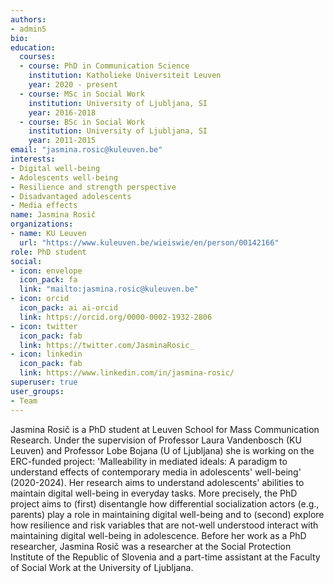 ```yaml
---
authors:
- admin5
bio: 
education:
  courses:
  - course: PhD in Communication Science
    institution: Katholieke Universiteit Leuven
    year: 2020 - present
  - course: MSc in Social Work
    institution: University of Ljubljana, SI
    year: 2016-2018
  - course: BSc in Social Work
    institution: University of Ljubljana, SI
    year: 2011-2015
email: "jasmina.rosic@kuleuven.be"
interests:
- Digital well-being
- Adolescents well-being
- Resilience and strength perspective
- Disadvantaged adolescents
- Media effects
name: Jasmina Rosič
organizations:
- name: KU Leuven
  url: "https://www.kuleuven.be/wieiswie/en/person/00142166"
role: PhD student
social:
- icon: envelope
  icon_pack: fa
  link: "mailto:jasmina.rosic@kuleuven.be"
- icon: orcid
  icon_pack: ai ai-orcid
  link: https://orcid.org/0000-0002-1932-2806
- icon: twitter
  icon_pack: fab
  link: https://twitter.com/JasminaRosic_
- icon: linkedin
  icon_pack: fab
  link: https://www.linkedin.com/in/jasmina-rosic/
superuser: true
user_groups:
- Team
---
```


Jasmina Rosič is a PhD student at Leuven School for Mass Communication Research. Under the supervision of Professor Laura Vandenbosch (KU Leuven) and Professor Lobe Bojana (U of Ljubljana) she is working on the ERC-funded project: 'Malleability in mediated ideals: A paradigm to understand effects of contemporary media in adolescents' well-being' (2020-2024). Her research aims to understand adolescents' abilities to maintain digital well-being in everyday tasks. More precisely, the PhD project aims to (first) disentangle how differential socialization actors (e.g., parents) play a role in maintaining digital well-being and to (second) explore how resilience and risk variables that are not-well understood interact with maintaining digital well-being in adolescence. Before her work as a PhD researcher, Jasmina Rosič was a researcher at the Social Protection Institute of the Republic of Slovenia and a part-time assistant at the Faculty of Social Work at the University of Ljubljana.